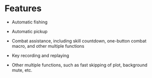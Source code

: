 # Features

- Automatic fishing

- Automatic pickup

- Combat assistance, including skill countdown, one-button combat macro, and other multiple functions

- Key recording and replaying

- Other multiple functions, such as fast skipping of plot, background mute, etc.
